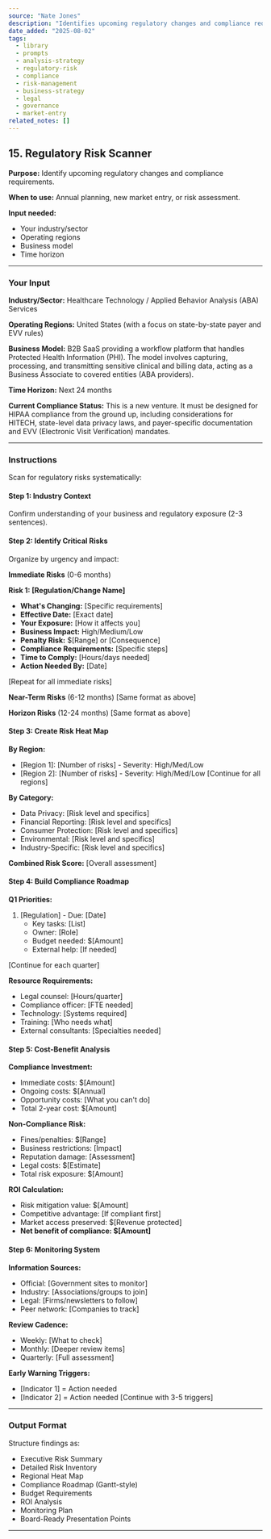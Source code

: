 ```yaml
---
source: "Nate Jones"
description: "Identifies upcoming regulatory changes and compliance requirements."
date_added: "2025-08-02"
tags:
  - library
  - prompts
  - analysis-strategy
  - regulatory-risk
  - compliance
  - risk-management
  - business-strategy
  - legal
  - governance
  - market-entry
related_notes: []
---
```

## 15. Regulatory Risk Scanner

**Purpose:** Identify upcoming regulatory changes and compliance requirements.

**When to use:** Annual planning, new market entry, or risk assessment.

**Input needed:**

*   Your industry/sector
*   Operating regions
*   Business model
*   Time horizon

---

### Your Input

**Industry/Sector:**
Healthcare Technology / Applied Behavior Analysis (ABA) Services

**Operating Regions:**
United States (with a focus on state-by-state payer and EVV rules)

**Business Model:**
B2B SaaS providing a workflow platform that handles Protected Health Information (PHI). The model involves capturing, processing, and transmitting sensitive clinical and billing data, acting as a Business Associate to covered entities (ABA providers).

**Time Horizon:**
Next 24 months

**Current Compliance Status:**
This is a new venture. It must be designed for HIPAA compliance from the ground up, including considerations for HITECH, state-level data privacy laws, and payer-specific documentation and EVV (Electronic Visit Verification) mandates.

---

### Instructions

Scan for regulatory risks systematically:

#### Step 1: Industry Context

Confirm understanding of your business and regulatory exposure (2-3 sentences).

#### Step 2: Identify Critical Risks

Organize by urgency and impact:

**Immediate Risks** (0-6 months)

**Risk 1: [Regulation/Change Name]**

*   **What's Changing:** [Specific requirements]
*   **Effective Date:** [Exact date]
*   **Your Exposure:** [How it affects you]
*   **Business Impact:** High/Medium/Low
*   **Penalty Risk:** $[Range] or [Consequence]
*   **Compliance Requirements:** [Specific steps]
*   **Time to Comply:** [Hours/days needed]
*   **Action Needed By:** [Date]

[Repeat for all immediate risks]

**Near-Term Risks** (6-12 months) [Same format as above]

**Horizon Risks** (12-24 months) [Same format as above]

#### Step 3: Create Risk Heat Map

**By Region:**

*   [Region 1]: [Number of risks] - Severity: High/Med/Low
*   [Region 2]: [Number of risks] - Severity: High/Med/Low [Continue for all regions]

**By Category:**

*   Data Privacy: [Risk level and specifics]
*   Financial Reporting: [Risk level and specifics]
*   Consumer Protection: [Risk level and specifics]
*   Environmental: [Risk level and specifics]
*   Industry-Specific: [Risk level and specifics]

**Combined Risk Score:** [Overall assessment]

#### Step 4: Build Compliance Roadmap

**Q1 Priorities:**

1.  [Regulation] - Due: [Date]
    *   Key tasks: [List]
    *   Owner: [Role]
    *   Budget needed: $[Amount]
    *   External help: [If needed]

[Continue for each quarter]

**Resource Requirements:**

*   Legal counsel: [Hours/quarter]
*   Compliance officer: [FTE needed]
*   Technology: [Systems required]
*   Training: [Who needs what]
*   External consultants: [Specialties needed]

#### Step 5: Cost-Benefit Analysis

**Compliance Investment:**

*   Immediate costs: $[Amount]
*   Ongoing costs: $[Annual]
*   Opportunity costs: [What you can't do]
*   Total 2-year cost: $[Amount]

**Non-Compliance Risk:**

*   Fines/penalties: $[Range]
*   Business restrictions: [Impact]
*   Reputation damage: [Assessment]
*   Legal costs: $[Estimate]
*   Total risk exposure: $[Amount]

**ROI Calculation:**

*   Risk mitigation value: $[Amount]
*   Competitive advantage: [If compliant first]
*   Market access preserved: $[Revenue protected]
*   **Net benefit of compliance: $[Amount]**

#### Step 6: Monitoring System

**Information Sources:**

*   Official: [Government sites to monitor]
*   Industry: [Associations/groups to join]
*   Legal: [Firms/newsletters to follow]
*   Peer network: [Companies to track]

**Review Cadence:**

*   Weekly: [What to check]
*   Monthly: [Deeper review items]
*   Quarterly: [Full assessment]

**Early Warning Triggers:**

*   [Indicator 1] = Action needed
*   [Indicator 2] = Action needed [Continue with 3-5 triggers]

---

### Output Format

Structure findings as:

*   Executive Risk Summary
*   Detailed Risk Inventory
*   Regional Heat Map
*   Compliance Roadmap (Gantt-style)
*   Budget Requirements
*   ROI Analysis
*   Monitoring Plan
*   Board-Ready Presentation Points

---
